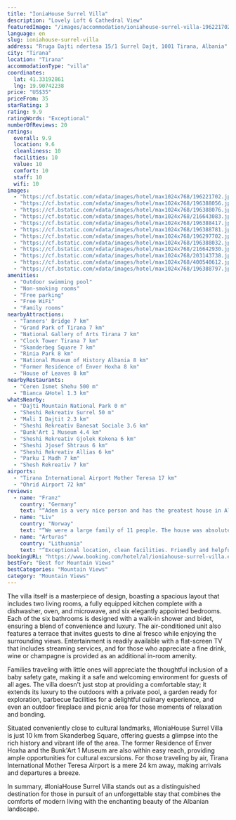 ```yaml
---
title: "IoniaHouse Surrel Villa"
description: "Lovely Loft 6 Cathedral View"
featuredImage: "/images/accommodation/ioniahouse-surrel-villa-196221702.jpg"
language: en
slug: ioniahouse-surrel-villa
address: "Rruga Dajti ndertesa 15/1 Surrel Dajt, 1001 Tirana, Albania"
city: "Tirana"
location: "Tirana"
accommodationType: "villa"
coordinates:
  lat: 41.33192861
  lng: 19.90742238
price: "US$35"
priceFrom: 35
starRating: 3
rating: 9.9
ratingWords: "Exceptional"
numberOfReviews: 20
ratings:
  overall: 9.9
  location: 9.6
  cleanliness: 10
  facilities: 10
  value: 10
  comfort: 10
  staff: 10
  wifi: 10
images:
  - "https://cf.bstatic.com/xdata/images/hotel/max1024x768/196221702.jpg?k=ba0e71cf030cff7f566f63ee2f722df480b3f27663dc11e5d59be0e9a035707a&o=&hp=1"
  - "https://cf.bstatic.com/xdata/images/hotel/max1024x768/196388056.jpg?k=976741ff754a537ba10130f8f39493840f25063268a088c8ca8751f581c0ee75&o=&hp=1"
  - "https://cf.bstatic.com/xdata/images/hotel/max1024x768/196388076.jpg?k=4dffd6441b82ac5c705d0d3cd67f203b401631339ca9bac633c31b7a994b20ca&o=&hp=1"
  - "https://cf.bstatic.com/xdata/images/hotel/max1024x768/216643083.jpg?k=123d55ebd3b7c8de23e16dd8d0769fbfd90cfa58c5875a0b091c65c40e90f048&o=&hp=1"
  - "https://cf.bstatic.com/xdata/images/hotel/max1024x768/196388417.jpg?k=5f84f80fb8d3fe299ab09188f02f1abf35f7f1b4435d9bad56146e24d8936282&o=&hp=1"
  - "https://cf.bstatic.com/xdata/images/hotel/max1024x768/196388781.jpg?k=95d9ea1bce719653fb24de30968a74804870d9927abdb4e034f9a4bc36b8c548&o=&hp=1"
  - "https://cf.bstatic.com/xdata/images/hotel/max1024x768/196297702.jpg?k=d37bcc28c0a415cb46afe101b376f900b95c043b5b25cc49aaaf2068199e3824&o=&hp=1"
  - "https://cf.bstatic.com/xdata/images/hotel/max1024x768/196388032.jpg?k=8122f6e8a486e63aa635aa2cb363d57287417a6ca81929734574dde3bf74bae3&o=&hp=1"
  - "https://cf.bstatic.com/xdata/images/hotel/max1024x768/216642930.jpg?k=f379c6c87e04ec585f0652d9d6a0821a815e5c42b9c9a13861dd1681368aeb31&o=&hp=1"
  - "https://cf.bstatic.com/xdata/images/hotel/max1024x768/203143738.jpg?k=7a30568842e0dc1c2f5a56f998daa060cf64d2706248cc58ee06dca6a8cf8f8a&o=&hp=1"
  - "https://cf.bstatic.com/xdata/images/hotel/max1024x768/400540612.jpg?k=2153f7a6ab29aba7e64f72d5ee0a027015207cd9ee5555a5138b86e78e1e834c&o=&hp=1"
  - "https://cf.bstatic.com/xdata/images/hotel/max1024x768/196388797.jpg?k=0bf82867995ac5625640e51db779a925554ebf2abef7804585e707cd9dc23d57&o=&hp=1"
amenities:
  - "Outdoor swimming pool"
  - "Non-smoking rooms"
  - "Free parking"
  - "Free WiFi"
  - "Family rooms"
nearbyAttractions:
  - "Tanners' Bridge 7 km"
  - "Grand Park of Tirana 7 km"
  - "National Gallery of Arts Tirana 7 km"
  - "Clock Tower Tirana 7 km"
  - "Skanderbeg Square 7 km"
  - "Rinia Park 8 km"
  - "National Museum of History Albania 8 km"
  - "Former Residence of Enver Hoxha 8 km"
  - "House of Leaves 8 km"
nearbyRestaurants:
  - "Ceren Ismet Shehu 500 m"
  - "Bianca &Hotel 1.3 km"
whatsNearby:
  - "Dajti Mountain National Park 0 m"
  - "Sheshi Rekreativ Surrel 50 m"
  - "Mali I Dajtit 2.3 km"
  - "Sheshi Rekreativ Banesat Sociale 3.6 km"
  - "Bunk'Art 1 Museum 4.4 km"
  - "Sheshi Rekreativ Gjolek Kokona 6 km"
  - "Sheshi Jjosef Shtraus 6 km"
  - "Sheshi Rekreativ Allias 6 km"
  - "Parku I Madh 7 km"
  - "Shesh Rekreativ 7 km"
airports:
  - "Tirana International Airport Mother Teresa 17 km"
  - "Ohrid Airport 72 km"
reviews:
  - name: "Franz"
    country: "Germany"
    text: "“Adem is a very nice person and has the greatest house in Albania. Just WOW.”"
  - name: "Liv"
    country: "Norway"
    text: "“We were a large family of 11 people. The house was absolutely fantastic. It was clean and has a panoramic view in a quiet area approximately 25-30 minutes from Tirana by car. The house and garden were nicer in reality then in the pictures. It has...”"
  - name: "Arturas"
    country: "Lithuania"
    text: "“Exceptional location, clean facilities. Friendly and helpful hosts. Everything you need for your stay is located in one place: BBQ, Pizza oven, gas/electric oven, espresso machine and pool. overall 10/10”"
bookingURL: "https://www.booking.com/hotel/al/ioniahouse-surrel-villa.en-gb.html?aid=8035640"
bestFor: "Best for Mountain Views"
bestCategories: "Mountain Views"
category: "Mountain Views"
---
```


The villa itself is a masterpiece of design, boasting a spacious layout that includes two living rooms, a fully equipped kitchen complete with a dishwasher, oven, and microwave, and six elegantly appointed bedrooms. Each of the six bathrooms is designed with a walk-in shower and bidet, ensuring a blend of convenience and luxury. The air-conditioned unit also features a terrace that invites guests to dine al fresco while enjoying the surrounding views. Entertainment is readily available with a flat-screen TV that includes streaming services, and for those who appreciate a fine drink, wine or champagne is provided as an additional in-room amenity.

Families traveling with little ones will appreciate the thoughtful inclusion of a baby safety gate, making it a safe and welcoming environment for guests of all ages. The villa doesn't just stop at providing a comfortable stay; it extends its luxury to the outdoors with a private pool, a garden ready for exploration, barbecue facilities for a delightful culinary experience, and even an outdoor fireplace and picnic area for those moments of relaxation and bonding.

Situated conveniently close to cultural landmarks, #IoniaHouse Surrel Villa is just 10 km from Skanderbeg Square, offering guests a glimpse into the rich history and vibrant life of the area. The former Residence of Enver Hoxha and the Bunk'Art 1 Museum are also within easy reach, providing ample opportunities for cultural excursions. For those traveling by air, Tirana International Mother Teresa Airport is a mere 24 km away, making arrivals and departures a breeze.

In summary, #IoniaHouse Surrel Villa stands out as a distinguished destination for those in pursuit of an unforgettable stay that combines the comforts of modern living with the enchanting beauty of the Albanian landscape.